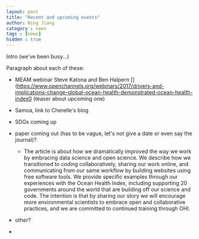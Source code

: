 ```yaml
---
layout: post
title: "Recent and upcoming events"
author: Ning Jiang
category : news 
tags : [news]
hidden : true
---
```


Intro (we've been busy...)

Paragraph about each of these:

- MEAM webinar Steve Katona and Ben Halpern
[](https://www.openchannels.org/webinars/2017/drivers-and-implications-change-global-ocean-health-demonstrated-ocean-health-index0
(teaser about upcoming one)

- Samoa, link to Cherelle's blog

- SDGs coming up

- paper coming out (has to be vague, let's not give a date or even say the journal)?

   - The article is about how we dramatically improved the way we work by embracing data science and open science. We describe how we transitioned to coding collaboratively, sharing our work online, and communicating from our same workflow by building websites using free software tools. We provide specific examples through our experiences with the Ocean Health Index, including supporting 20 governments around the world that are building off our science and code. The intention is that by sharing our story we will encourage more environmental scientists to embrace open and collaborative practices, and we are committed to continued training through OHI. 

- other?

- 